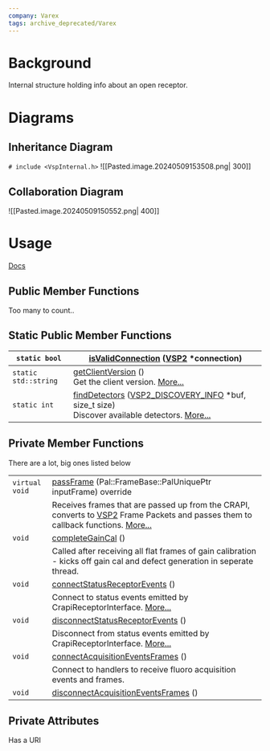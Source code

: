 ```yaml
---
company: Varex
tags: archive_deprecated/Varex
---
```

# Background
Internal structure holding info about an open receptor. 
# Diagrams
## Inheritance Diagram
`# include <VspInternal.h>`
![[Pasted.image.20240509153508.png| 300]]
## Collaboration Diagram
![[Pasted.image.20240509150552.png| 400]]

# Usage
[Docs](http://slfpbuildmstr.vic.ad.vareximaging.com/jenkins/static-files/5TUotmzS6qtM33fKNmVzSquBapyIF0eI0WQwfjVFIbN3aTk5NDI2OToxNzE1MjkwNjE0ODk5OnZpZXcvVG9vZWxlL2pvYi9Ub29lbGUtVlNQMi9sYXN0U3VjY2Vzc2Z1bEJ1aWxkL2FydGlmYWN0/doxygen/html/struct_v_s_p2.html)
## Public Member Functions
Too many to count..

## Static Public Member Functions

| `static bool`        | [isValidConnection](http://slfpbuildmstr.vic.ad.vareximaging.com/jenkins/static-files/5TUotmzS6qtM33fKNmVzSquBapyIF0eI0WQwfjVFIbN3aTk5NDI2OToxNzE1MjkwNjE0ODk5OnZpZXcvVG9vZWxlL2pvYi9Ub29lbGUtVlNQMi9sYXN0U3VjY2Vzc2Z1bEJ1aWxkL2FydGlmYWN0/doxygen/html/struct_v_s_p2.html#af1a12ee96daf700032137e03038cbf3f) ([VSP2](http://slfpbuildmstr.vic.ad.vareximaging.com/jenkins/static-files/5TUotmzS6qtM33fKNmVzSquBapyIF0eI0WQwfjVFIbN3aTk5NDI2OToxNzE1MjkwNjE0ODk5OnZpZXcvVG9vZWxlL2pvYi9Ub29lbGUtVlNQMi9sYXN0U3VjY2Vzc2Z1bEJ1aWxkL2FydGlmYWN0/doxygen/html/struct_v_s_p2.html) *connection)                                                                                                                                                                                                                                                                                                                                                                                     |
| -------------------- | ------------------------------------------------------------------------------------------------------------------------------------------------------------------------------------------------------------------------------------------------------------------------------------------------------------------------------------------------------------------------------------------------------------------------------------------------------------------------------------------------------------------------------------------------------------------------------------------------------------------------------------------------------------------------------------------------------------------------------------------------------------------------------------------------------------------------------------------------------------------------------------------------------------------------------------------------------------------------------ |
| `static std::string` | [getClientVersion](http://slfpbuildmstr.vic.ad.vareximaging.com/jenkins/static-files/5TUotmzS6qtM33fKNmVzSquBapyIF0eI0WQwfjVFIbN3aTk5NDI2OToxNzE1MjkwNjE0ODk5OnZpZXcvVG9vZWxlL2pvYi9Ub29lbGUtVlNQMi9sYXN0U3VjY2Vzc2Z1bEJ1aWxkL2FydGlmYWN0/doxygen/html/struct_v_s_p2.html#a21a9f3f0580360c36d81ac7c9e2d9036) ()<br>Get the client version. [More...](http://slfpbuildmstr.vic.ad.vareximaging.com/jenkins/static-files/5TUotmzS6qtM33fKNmVzSquBapyIF0eI0WQwfjVFIbN3aTk5NDI2OToxNzE1MjkwNjE0ODk5OnZpZXcvVG9vZWxlL2pvYi9Ub29lbGUtVlNQMi9sYXN0U3VjY2Vzc2Z1bEJ1aWxkL2FydGlmYWN0/doxygen/html/struct_v_s_p2.html#a21a9f3f0580360c36d81ac7c9e2d9036)                                                                                                                                                                                                                                                                                                                                 |
| `static int`<br>     | [findDetectors](http://slfpbuildmstr.vic.ad.vareximaging.com/jenkins/static-files/5TUotmzS6qtM33fKNmVzSquBapyIF0eI0WQwfjVFIbN3aTk5NDI2OToxNzE1MjkwNjE0ODk5OnZpZXcvVG9vZWxlL2pvYi9Ub29lbGUtVlNQMi9sYXN0U3VjY2Vzc2Z1bEJ1aWxkL2FydGlmYWN0/doxygen/html/struct_v_s_p2.html#ad02fb836efaad8067dfd0cefb4df5215) ([VSP2_DISCOVERY_INFO](http://slfpbuildmstr.vic.ad.vareximaging.com/jenkins/static-files/5TUotmzS6qtM33fKNmVzSquBapyIF0eI0WQwfjVFIbN3aTk5NDI2OToxNzE1MjkwNjE0ODk5OnZpZXcvVG9vZWxlL2pvYi9Ub29lbGUtVlNQMi9sYXN0U3VjY2Vzc2Z1bEJ1aWxkL2FydGlmYWN0/doxygen/html/struct_v_s_p2___d_i_s_c_o_v_e_r_y___i_n_f_o.html) *buf, size_t size)<br>Discover available detectors. [More...](http://slfpbuildmstr.vic.ad.vareximaging.com/jenkins/static-files/5TUotmzS6qtM33fKNmVzSquBapyIF0eI0WQwfjVFIbN3aTk5NDI2OToxNzE1MjkwNjE0ODk5OnZpZXcvVG9vZWxlL2pvYi9Ub29lbGUtVlNQMi9sYXN0U3VjY2Vzc2Z1bEJ1aWxkL2FydGlmYWN0/doxygen/html/struct_v_s_p2.html#ad02fb836efaad8067dfd0cefb4df5215) |

## Private Member Functions
There are a lot, big ones listed below

|                |                                                                                                                                                                                                                                                                                                                                                                                                                                                                                                                                                                                                                                                                                                                                                  |
| -------------- | ------------------------------------------------------------------------------------------------------------------------------------------------------------------------------------------------------------------------------------------------------------------------------------------------------------------------------------------------------------------------------------------------------------------------------------------------------------------------------------------------------------------------------------------------------------------------------------------------------------------------------------------------------------------------------------------------------------------------------------------------ |
| `virtual void` | [passFrame](http://slfpbuildmstr.vic.ad.vareximaging.com/jenkins/static-files/5TUotmzS6qtM33fKNmVzSquBapyIF0eI0WQwfjVFIbN3aTk5NDI2OToxNzE1MjkwNjE0ODk5OnZpZXcvVG9vZWxlL2pvYi9Ub29lbGUtVlNQMi9sYXN0U3VjY2Vzc2Z1bEJ1aWxkL2FydGlmYWN0/doxygen/html/struct_v_s_p2.html#a48724360ff3805f3c6294581c3bff255) (Pal::FrameBase::PalUniquePtr inputFrame) override                                                                                                                                                                                                                                                                                                                                                                                         |
|                | Receives frames that are passed up from the CRAPI, converts to [VSP2](http://slfpbuildmstr.vic.ad.vareximaging.com/jenkins/static-files/5TUotmzS6qtM33fKNmVzSquBapyIF0eI0WQwfjVFIbN3aTk5NDI2OToxNzE1MjkwNjE0ODk5OnZpZXcvVG9vZWxlL2pvYi9Ub29lbGUtVlNQMi9sYXN0U3VjY2Vzc2Z1bEJ1aWxkL2FydGlmYWN0/doxygen/html/struct_v_s_p2.html "Internal structure holding info about an open receptor.") Frame Packets and passes them to callback functions. [More...](http://slfpbuildmstr.vic.ad.vareximaging.com/jenkins/static-files/5TUotmzS6qtM33fKNmVzSquBapyIF0eI0WQwfjVFIbN3aTk5NDI2OToxNzE1MjkwNjE0ODk5OnZpZXcvVG9vZWxlL2pvYi9Ub29lbGUtVlNQMi9sYXN0U3VjY2Vzc2Z1bEJ1aWxkL2FydGlmYWN0/doxygen/html/struct_v_s_p2.html#a48724360ff3805f3c6294581c3bff255) |
| `void`         | [completeGainCal](http://slfpbuildmstr.vic.ad.vareximaging.com/jenkins/static-files/5TUotmzS6qtM33fKNmVzSquBapyIF0eI0WQwfjVFIbN3aTk5NDI2OToxNzE1MjkwNjE0ODk5OnZpZXcvVG9vZWxlL2pvYi9Ub29lbGUtVlNQMi9sYXN0U3VjY2Vzc2Z1bEJ1aWxkL2FydGlmYWN0/doxygen/html/struct_v_s_p2.html#a39b6d9817e4d51a597f3d7e2dd2e977a) ()                                                                                                                                                                                                                                                                                                                                                                                                                                   |
|                | Called after receiving all flat frames of gain calibration - kicks off gain cal and defect generation in seperate thread.                                                                                                                                                                                                                                                                                                                                                                                                                                                                                                                                                                                                                        |
| `void`         | [connectStatusReceptorEvents](http://slfpbuildmstr.vic.ad.vareximaging.com/jenkins/static-files/5TUotmzS6qtM33fKNmVzSquBapyIF0eI0WQwfjVFIbN3aTk5NDI2OToxNzE1MjkwNjE0ODk5OnZpZXcvVG9vZWxlL2pvYi9Ub29lbGUtVlNQMi9sYXN0U3VjY2Vzc2Z1bEJ1aWxkL2FydGlmYWN0/doxygen/html/struct_v_s_p2.html#a0783336c2b1d2aaea8b01dbd0bbbec4a) ()                                                                                                                                                                                                                                                                                                                                                                                                                       |
|                | Connect to status events emitted by CrapiReceptorInterface. [More...](http://slfpbuildmstr.vic.ad.vareximaging.com/jenkins/static-files/5TUotmzS6qtM33fKNmVzSquBapyIF0eI0WQwfjVFIbN3aTk5NDI2OToxNzE1MjkwNjE0ODk5OnZpZXcvVG9vZWxlL2pvYi9Ub29lbGUtVlNQMi9sYXN0U3VjY2Vzc2Z1bEJ1aWxkL2FydGlmYWN0/doxygen/html/struct_v_s_p2.html#a0783336c2b1d2aaea8b01dbd0bbbec4a)                                                                                                                                                                                                                                                                                                                                                                                  |
| `void`         | [disconnectStatusReceptorEvents](http://slfpbuildmstr.vic.ad.vareximaging.com/jenkins/static-files/5TUotmzS6qtM33fKNmVzSquBapyIF0eI0WQwfjVFIbN3aTk5NDI2OToxNzE1MjkwNjE0ODk5OnZpZXcvVG9vZWxlL2pvYi9Ub29lbGUtVlNQMi9sYXN0U3VjY2Vzc2Z1bEJ1aWxkL2FydGlmYWN0/doxygen/html/struct_v_s_p2.html#aa77d817684e33fda017ed41605648d3d) ()                                                                                                                                                                                                                                                                                                                                                                                                                    |
|                | Disconnect from status events emitted by CrapiReceptorInterface. [More...](http://slfpbuildmstr.vic.ad.vareximaging.com/jenkins/static-files/5TUotmzS6qtM33fKNmVzSquBapyIF0eI0WQwfjVFIbN3aTk5NDI2OToxNzE1MjkwNjE0ODk5OnZpZXcvVG9vZWxlL2pvYi9Ub29lbGUtVlNQMi9sYXN0U3VjY2Vzc2Z1bEJ1aWxkL2FydGlmYWN0/doxygen/html/struct_v_s_p2.html#aa77d817684e33fda017ed41605648d3d)                                                                                                                                                                                                                                                                                                                                                                             |
| `void`         | [connectAcquisitionEventsFrames](http://slfpbuildmstr.vic.ad.vareximaging.com/jenkins/static-files/5TUotmzS6qtM33fKNmVzSquBapyIF0eI0WQwfjVFIbN3aTk5NDI2OToxNzE1MjkwNjE0ODk5OnZpZXcvVG9vZWxlL2pvYi9Ub29lbGUtVlNQMi9sYXN0U3VjY2Vzc2Z1bEJ1aWxkL2FydGlmYWN0/doxygen/html/struct_v_s_p2.html#aec71864a4f94e184e2ad8609ad91eed8) ()                                                                                                                                                                                                                                                                                                                                                                                                                    |
|                | Connect to handlers to receive fluoro acquisition events and frames.                                                                                                                                                                                                                                                                                                                                                                                                                                                                                                                                                                                                                                                                             |
| `void`         | [disconnectAcquisitionEventsFrames](http://slfpbuildmstr.vic.ad.vareximaging.com/jenkins/static-files/5TUotmzS6qtM33fKNmVzSquBapyIF0eI0WQwfjVFIbN3aTk5NDI2OToxNzE1MjkwNjE0ODk5OnZpZXcvVG9vZWxlL2pvYi9Ub29lbGUtVlNQMi9sYXN0U3VjY2Vzc2Z1bEJ1aWxkL2FydGlmYWN0/doxygen/html/struct_v_s_p2.html#a0c716ca015312cfd8ab2623f48c2d5ac) ()                                                                                                                                                                                                                                                                                                                                                                                                                 |

## Private Attributes
Has a URI 